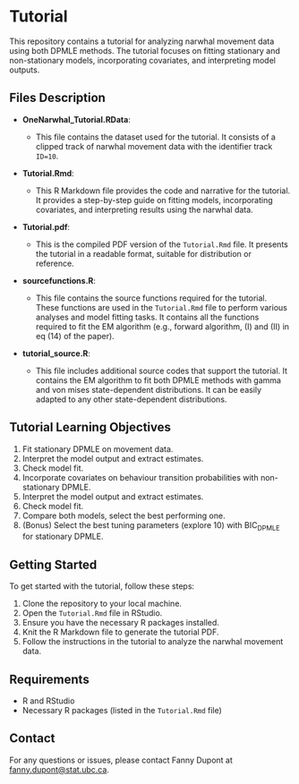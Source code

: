 # Tutorial

This repository contains a tutorial for analyzing narwhal movement data using both DPMLE methods. The tutorial focuses on fitting stationary and non-stationary models, incorporating covariates, and interpreting model outputs.

## Files Description

- **OneNarwhal_Tutorial.RData**:
  - This file contains the dataset used for the tutorial. It consists of a clipped track of narwhal movement data with the identifier track `ID=10`.
  
- **Tutorial.Rmd**:
  - This R Markdown file provides the code and narrative for the tutorial. It provides a step-by-step guide on fitting models, incorporating covariates, and interpreting results using the narwhal data.

- **Tutorial.pdf**:
  - This is the compiled PDF version of the `Tutorial.Rmd` file. It presents the tutorial in a readable format, suitable for distribution or reference.

- **sourcefunctions.R**:
  - This file contains the source functions required for the tutorial. These functions are used in the `Tutorial.Rmd` file to perform various analyses and model fitting tasks. It contains all the functions required to fit the EM algorithm (e.g., forward algorithm, (I) and (II) in eq (14) of the paper).

- **tutorial_source.R**:
  - This file includes additional source codes that support the tutorial. It contains the EM algorithm to fit both DPMLE methods with gamma and von mises state-dependent distributions. It can be easily adapted to any other state-dependent distributions.

## Tutorial Learning Objectives

1. Fit stationary DPMLE on movement data.
2. Interpret the model output and extract estimates.
3. Check model fit.
4. Incorporate covariates on behaviour transition probabilities with non-stationary DPMLE.
5. Interpret the model output and extract estimates.
6. Check model fit.
7. Compare both models, select the best performing one.
8. (Bonus) Select the best tuning parameters (explore 10) with BIC$_{\text{DPMLE}}$ for stationary DPMLE.

## Getting Started

To get started with the tutorial, follow these steps:

1. Clone the repository to your local machine.
2. Open the `Tutorial.Rmd` file in RStudio.
3. Ensure you have the necessary R packages installed.
4. Knit the R Markdown file to generate the tutorial PDF.
5. Follow the instructions in the tutorial to analyze the narwhal movement data.

## Requirements

- R and RStudio
- Necessary R packages (listed in the `Tutorial.Rmd` file)

## Contact
For any questions or issues, please contact Fanny Dupont at fanny.dupont@stat.ubc.ca.

